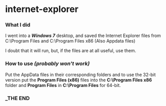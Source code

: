 # internet-explorer
### What I did

I went into a **_Windows 7_** desktop, and saved the Internet Explorer files from C:\Program Files and C:\Program Files x86 (Also Appdata files)

I doubt that it will run, but, if the files are at all useful, use them.

### How to use _(probably won't work)_

Put the AppData files in their corresponding folders and to use the 32-bit version put the **Program Files (x86)** files into the **C:\Program Files x86** folder and **Program Files** in **C:\Program Files** for 64-bit.

### _THE END
